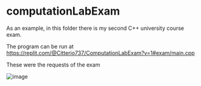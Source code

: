 # computationLabExam
As an example, in this folder there is my second C++ university course exam. 

The program can be run at https://replit.com/@Citterio737/ComputationLabExam?v=1#exam/main.cpp

These were the requests of the exam

![image](https://user-images.githubusercontent.com/38109404/206184237-a7946f20-0767-4c67-b763-fc95f7adfde0.png)
